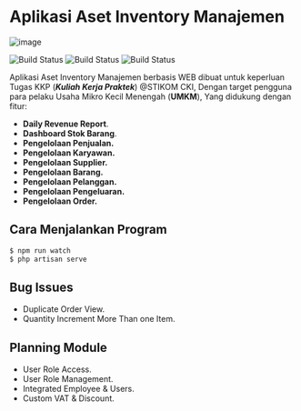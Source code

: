 # **Aplikasi Aset Inventory Manajemen**

![image](https://raw.githubusercontent.com/gonkricaw/KKP-Invasset/master/public/backend/img/logoNav.png?)

![Build Status](https://img.shields.io/static/v1.svg?label=Build&message=Alpha&color=navy) ![Build Status](https://img.shields.io/static/v1.svg?label=Laravel&message=v5.8.38&color=cyan) ![Build Status](https://img.shields.io/static/v1.svg?label=License&message=MIT&color=GREEN)

Aplikasi Aset Inventory Manajemen berbasis WEB dibuat untuk keperluan Tugas KKP (**_Kuliah Kerja Praktek_**) @STIKOM CKI, Dengan target pengguna para pelaku Usaha Mikro Kecil Menengah (**UMKM**), Yang didukung dengan fitur:

-   **Daily Revenue Report**.
-   **Dashboard Stok Barang**.
-   **Pengelolaan Penjualan.**
-   **Pengelolaan Karyawan.**
-   **Pengelolaan Supplier.**
-   **Pengelolaan Barang.**
-   **Pengelolaan Pelanggan.**
-   **Pengelolaan Pengeluaran.**
-   **Pengelolaan Order.**

## Cara Menjalankan Program

```sh
$ npm run watch
$ php artisan serve
```

## Bug Issues

-   Duplicate Order View.
-   Quantity Increment More Than one Item.

## Planning Module

-   User Role Access.
-   User Role Management.
-   Integrated Employee & Users.
-   Custom VAT & Discount.
